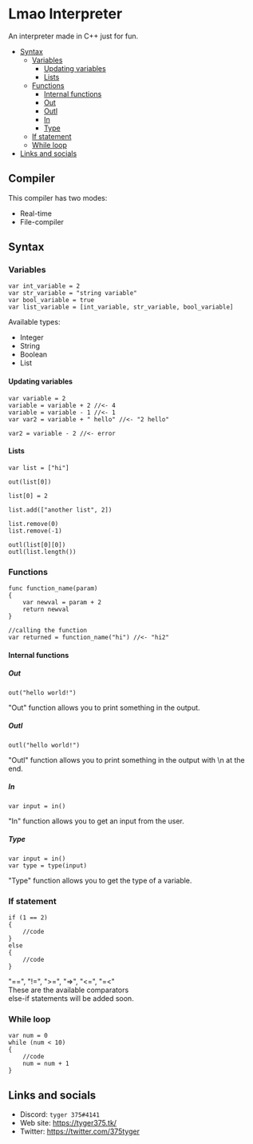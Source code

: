 # Lmao Interpreter

An interpreter made in C++ just for fun.

- [Syntax](#Syntax)
  - [Variables](#Variables)
    - [Updating variables](#Updating-variables)
    - [Lists](#Lists)
  - [Functions](#Functions)
    - [Internal functions](#Internal-functions)
    - [Out](#Out)
    - [Outl](#Outl)
    - [In](#In)
    - [Type](#Type)
  - [If statement](#If-statement)
  - [While loop](#While-loop)
- [Links and socials](#Links-and-socials)

## Compiler

This compiler has two modes: <br>
- Real-time
- File-compiler

## Syntax

### Variables
```
var int_variable = 2
var str_variable = "string variable"
var bool_variable = true
var list_variable = [int_variable, str_variable, bool_variable]
```

Available types:<br>
- Integer
- String
- Boolean
- List

#### Updating variables

```
var variable = 2
variable = variable + 2 //<- 4
variable = variable - 1 //<- 1
var var2 = variable + " hello" //<- "2 hello"

var2 = variable - 2 //<- error
```

#### Lists

```
var list = ["hi"]

out(list[0])

list[0] = 2

list.add(["another list", 2])

list.remove(0)
list.remove(-1)

outl(list[0][0])
outl(list.length())
```

### Functions

```
func function_name(param)
{
    var newval = param + 2
    return newval
}

//calling the function
var returned = function_name("hi") //<- "hi2"
```

#### Internal functions

##### Out
```
out("hello world!")
```
"Out" function allows you to print something in the output. <br>

##### Outl
```
outl("hello world!")
```
"Outl" function allows you to print something in the output with \n at the end. <br>

##### In
```
var input = in()
```
"In" function allows you to get an input from the user. <br>

##### Type
```
var input = in()
var type = type(input)
```
"Type" function allows you to get the type of a variable. <br> 

### If statement

```
if (1 == 2)
{
    //code
}
else
{
    //code
}
```

"==",
"!=",
">=",
"=>",
"<=",
"=<" <br>
These are the available comparators<br>
else-if statements will be added soon.

### While loop

```
var num = 0
while (num < 10)
{
    //code
    num = num + 1
}
```

## Links and socials

- Discord: `tyger 375#4141`<br>
- Web site: https://tyger375.tk/ <br>
- Twitter: https://twitter.com/375tyger <br>
